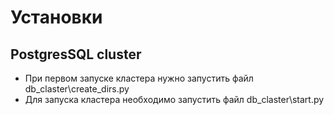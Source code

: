 # Установки

## PostgresSQL cluster

- При первом запуске кластера нужно запустить файл db_claster\create_dirs.py
- Для запуска кластера необходимо запустить файл db_claster\start.py
